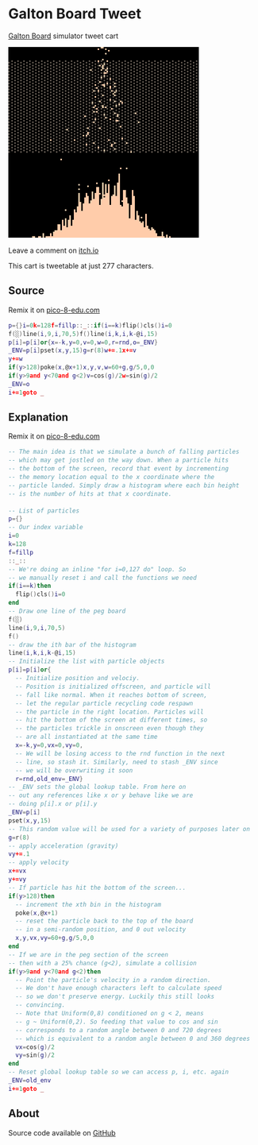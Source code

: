 # Galton Board Tweet
[Galton Board](https://en.wikipedia.org/wiki/Galton_board) simulator tweet cart


[![Pixel rendering of sand falling down pegs and accumulating in the shape of a normal curve](images/cover.png)](https://minimechmedia.itch.io/galton-board-tweet)

Leave a comment on [itch.io](https://minimechmedia.itch.io/galton-board-tweet)

This cart is tweetable at just 277 characters.

## Source
Remix it on [pico-8-edu.com](https://pico-8-edu.com/?c=AHB4YQHNAWbrwd0nH-8ID-AAu3c32RucXnXvcHyQNAbXOxxzyzVFsrUQvMELLBRl097-Aibos4XUEs-QBWXxEM_w09XFRqohYIGhIqkfYskbSROU9XlnBYab2dhaiRREBET0g4Iurqrr1AeyjTRsx6KgqRayrMqyMmuqrFIlG1IlClSJzlEaz1CQX-gWr7HQrL1EsnfcyENERTcXtEvBOxRBVJ2WdEF7W1VWZVcNVStRJBMwETaPEmXl5FbW3HdlkRRXziRHpnFo2QVLBFunpuFSWS6MvEL3DjsmGZ3cm476gf4xopFm3gP7PkirYmo-q6vFk29-g90dl0gF7WwuTu-t5CsCIhf0G9nw3Myl2f5kHEVTE3UUhZEsQXSvVEG6sbQ2ohQwWsd5KBiSywpcu1etzBT7s01VFEphywdsbl4xc_946JO4uWBhYeyApc3Fshsp98pufMJJ8mPpYDOUTcXZaLGyDA==)
```lua
p={}i=0k=128f=fillp::_::if(i==k)flip()cls()i=0
f(░)line(i,9,i,70,5)f()line(i,k,i,k-@i,15)
p[i]=p[i]or{x=-k,y=0,v=0,w=0,r=rnd,o=_ENV}
_ENV=p[i]pset(x,y,15)g=r(8)w+=.1x+=v
y+=w
if(y>128)poke(x,@x+1)x,y,v,w=60+g,g/5,0,0
if(y>9and y<70and g<2)v=cos(g)/2w=sin(g)/2
_ENV=o
i+=1goto _
```

## Explanation
Remix it on [pico-8-edu.com](https://pico-8-edu.com/?c=AHB4YQraBerrwd0nH-8ID-AAu3c32RucXnXvcHyQNAbXOxxzyzVFsrUQvMELLBRl097-Aibos4XUEs-QBWW5sRFF_gEz5Ub8DjOmSJrgGeLrrgoMN7PRD0TSIcohwkFBF1fVcbID2UAatgtR0FQbWVZlWZk1VVbJkc3IEQVyREojG9GA1EBXz1TJTFxFUWqIJoymsqTK8pWtsgzDppjJYnWCjUeoiqwM2mwom1EUiFayuFcQGZjI3LEQv0QbSxw8w0C6UdcjyiXSIrktiixZWJIJqJK2lg4uBgbaWIB0pW2CYkFhxC3RhHhBelm6VFdhMyBIFu0VYRvGK0leuSM3gw6BfnEnllBVG3G90KaSC_FDLFVh2ZXmeokmbWQE0lrLRIRgIbaN9IkUcZlGC1GxInmylOkVdN2O6sFOujNQL4Xhimpgnkg0zCglpE3aNaV4ilxSNLEwkpZVK5AiapK1oYia8rgWxJYGJAV0VPTTsXDlW7yGcybyVtpgpd7Jp-psJVnow8mq32zeolk9cLXarIowDWaq2eApikByqb5OHGJlR4tlQrphTZWhmrksz0QE_pHZkZEzzREKInQTqgaFZJjMQ6yLIHAwVG_KUcxIBywMrDpCBGpB5EE9pRJ-Cbsgmwmz_5KNYOpAd5RdHIRT4UAa5lUeRdIkeZvrx4glDagPSBApOJbRrO5lXpePkkbeafKdQ4ukmFlK7gxdEYgHK9BoXIwMji0pwEovK4cOdR6YvzZu5lrhIMmM5ajcSl5DzElXbV1ERF56Kj9gak9hYuwlyreYNEm5si5ioB3Ortn0QrGphDQdC0ikJ_yrhFk76dTGo2sxGujTyqfIWU8oNOiLieQoPYzpQqT1ATs70pfl0FwmIZPHcveRuhQmy5JKjitKZpU3Eql8CGH0O8JbQbxrl3KkHhhRM5Nb0tTtCz_l_jRy2Bty-VApzwVRL73-R8EmTUaCgU50p4qAImBPRkZw-JC-aJJ_RXlsIFYP1OoR-ygO2Kht0G7Iri0Ib2jNpOFGHsl3yHEMSOUpfhQzoc6QzMQBU5sDG7WKxVRmEqfotu2IrE3tCXasDEhfzQR1Egj97mxMiFgroRZRuiGuqJAhYpKqD3QrghNyXys6C1sDC3pXWWfe-avPfwZ35Au98vgxsZJsrBQDsfKOosNEF0jjREPiAwPNxMpCm9ehfIiol1EmpDYoIWwrLHe2GlGepbG9cELjZy-Z2xCCgJKgtueAsEzRQ6JHfUnfQEpuLdP2GNM_WMsnNiy3VGiqaHCBQJDSTa0T5KRsXcZkxTXFgN7HeryUyefmAhv5gvyHCkWdr4woqyOY0rjgiJDGGNXWQplq_uRhJpWhRaLaEEiVLC0kAzdoeLUdM4VIsdRtJjjVd9IdfZ7n2xtVc2y-si0TDo29sOpmui5sIncklXvSLeV_LG3sqNP-rYMATUKyk-MbdtgkdDYAw3BoaOULrBZWrwFFeFdEP-aGxBDmu5l4R_uPh8KU9Le4MVoKy9aTc-q4MB_kN6qRMFMPL0wIKcJEKBiE7Us56R1PBPIrWxOCNgdHG5OjxSUXNFWBUcHtoJ6jhi9ChfS9mJ04--TbgineCZvpx9Jjm6HFTKxCd_Hkbiwn93BlS8AeUAtiKKZdoUwyGV6x4ROxEPl0jHUjExroPCSVaxY7E4ycj6Z1yXZ1uZuu6xZXpKmGIt0vRYJwZUIsQr8iWuo0eppoO9Ely-suUFFMYv1wNDospYZQVIyNDOTpeDu6EXVydXUfRep5jaJfli9ManQoccSGS5qwxxexOEo1LEbHd7aW13RCpoSZqERsZWWsmOuSNJ-KhQTD6j0UwxO2G6okYxIFIj96Qhp5GiYjO_pOwYbqJKEI4FiIxACHBIkkt22rIhNzn0gST0hCzdVJM5F1GhYKhuQkJsVRHDPT6nCIV4mI-8fFuyLiYqQASYKhbmO2dsvcvjCB23Qlpe3QI-xSXpzb2MCo0MmtjT5JJubCqajsizDlhzCoCdxPluv1bkwR4wI=)
```lua
-- The main idea is that we simulate a bunch of falling particles
-- which may get jostled on the way down. When a particle hits
-- the bottom of the screen, record that event by incrementing
-- the memory location equal to the x coordinate where the
-- particle landed. Simply draw a histogram where each bin height
-- is the number of hits at that x coordinate.

-- List of particles
p={}
-- Our index variable
i=0
k=128
f=fillp
::_::
-- We're doing an inline "for i=0,127 do" loop. So
-- we manually reset i and call the functions we need
if(i==k)then
  flip()cls()i=0
end
-- Draw one line of the peg board 
f(░)
line(i,9,i,70,5)
f()
-- draw the ith bar of the histogram
line(i,k,i,k-@i,15)
-- Initialize the list with particle objects
p[i]=p[i]or{
  -- Initialize position and velociy.
  -- Position is initialized offscreen, and particle will
  -- fall like normal. When it reaches bottom of screen,
  -- let the regular particle recycling code respawn
  -- the particle in the right location. Particles will
  -- hit the bottom of the screen at different times, so
  -- the particles trickle in onscreen even though they
  -- are all instantiated at the same time
  x=-k,y=0,vx=0,vy=0,
  -- We will be losing access to the rnd function in the next
  -- line, so stash it. Similarly, need to stash _ENV since
  -- we will be overwriting it soon
  r=rnd,old_env=_ENV}
-- _ENV sets the global lookup table. From here on
-- out any references like x or y behave like we are
-- doing p[i].x or p[i].y
_ENV=p[i]
pset(x,y,15)
-- This random value will be used for a variety of purposes later on
g=r(8)
-- apply acceleration (gravity)
vy+=.1
-- apply velocity
x+=vx
y+=vy
-- If particle has hit the bottom of the screen...
if(y>128)then
  -- increment the xth bin in the histogram
  poke(x,@x+1)
  -- reset the particle back to the top of the board
  -- in a semi-random position, and 0 out velocity
  x,y,vx,vy=60+g,g/5,0,0
end
-- If we are in the peg section of the screen
-- then with a 25% chance (g<2), simulate a collision
if(y>9and y<70and g<2)then
  -- Point the particle's velocity in a random direction.
  -- We don't have enough characters left to calculate speed
  -- so we don't preserve energy. Luckily this still looks
  -- convincing.
  -- Note that Uniform(0,8) conditioned on g < 2, means
  -- g ~ Uniform(0,2). So feeding that value to cos and sin
  -- corresponds to a random angle between 0 and 720 degrees
  -- which is equivalent to a random angle between 0 and 360 degrees
  vx=cos(g)/2
  vy=sin(g)/2
end
-- Reset global lookup table so we can access p, i, etc. again
_ENV=old_env
i+=1goto _
```





## About




Source code available on [GitHub](https://github.com/MiniMechMedia/pico8-games/tree/master/carts/galton-board-tweet)

